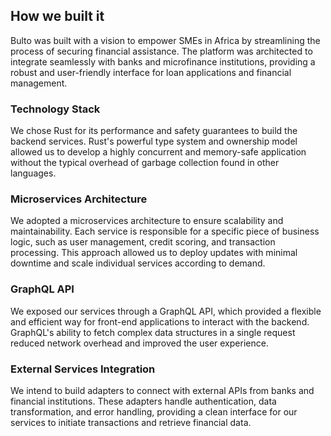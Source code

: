 ## How we built it

Bulto was built with a vision to empower SMEs in Africa by streamlining the process of securing financial assistance. The platform was architected to integrate seamlessly with banks and microfinance institutions, providing a robust and user-friendly interface for loan applications and financial management.

### Technology Stack
We chose Rust for its performance and safety guarantees to build the backend services. Rust's powerful type system and ownership model allowed us to develop a highly concurrent and memory-safe application without the typical overhead of garbage collection found in other languages.

### Microservices Architecture
We adopted a microservices architecture to ensure scalability and maintainability. Each service is responsible for a specific piece of business logic, such as user management, credit scoring, and transaction processing. This approach allowed us to deploy updates with minimal downtime and scale individual services according to demand.

### GraphQL API
We exposed our services through a GraphQL API, which provided a flexible and efficient way for front-end applications to interact with the backend. GraphQL's ability to fetch complex data structures in a single request reduced network overhead and improved the user experience.

### External Services Integration
We intend to build adapters to connect with external APIs from banks and financial institutions. These adapters handle authentication, data transformation, and error handling, providing a clean interface for our services to initiate transactions and retrieve financial data.

